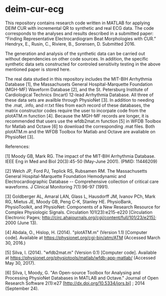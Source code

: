 # deim-cur-ecg
This repository contains research code written in MATLAB for applying DEIM CUR with incremental QR to synthetic and real ECG data.
The code corresponds to the analyses and results described in a submitted paper:
“Finding Representative Electrocardiogram Beat Morphologies with CUR.” Hendryx, E., Rusin, C., Riviere, B., Sorensen, D. 
Submitted 2016.

The generation and analysis of the synthetic data can be carried out without dependencies on other code sources. In addition, the specific synthetic data sets constructed for controled sensitivity testing in the above mentioned paper is stored here. 

The real data studied in this repository includes the MIT-BIH Arrhythmia Database [1], the Massachusets General Hospital-Marquette Foundation (MGH-MF) Waveform Database [2], and the St. Petersburg Institute of Cardiological Technics (Incart) 12-lead Arrhythmia Database. All three of these data sets are availble through PhysioNet [3]. In addition to needing the .mat, .info, and rr.txt files from each record of these databases, the matrix constructor codes require the user to incorpate code from the plotATM.m function [4]. Because the MGH-MF records are longer, it is recommended that users use the wfdb2mat.m function [5] in WFDB Toolbox for Matlab and Octave [6] to download the corresponding .mat files. Both plotATM.m and the WFDB Toolbox for Matlab and Octave are avaliable on PhysioNet [3].

References:

[1] Moody GB, Mark RG. The impact of the MIT-BIH Arrhythmia Database. IEEE Eng in Med and Biol 20(3):45-50 (May-June 2001). (PMID: 11446209)

[2] Welch JP, Ford PJ, Teplick RS, Rubsamen RM. The Massachusetts General Hospital-Marquette Foundation Hemodynamic and Electrocardiographic Database -- Comprehensive collection of critical care waveforms. J Clinical Monitoring 7(1):96-97 (1991).

[3] Goldberger AL, Amaral LAN, Glass L, Hausdorff JM, Ivanov PCh, Mark RG, Mietus JE, Moody GB, Peng C-K, Stanley HE. PhysioBank, PhysioToolkit, and PhysioNet: Components of a New Research Resource for Complex Physiologic Signals. Circulation 101(23):e215-e220 [Circulation Electronic Pages; http://circ.ahajournals.org/cgi/content/full/101/23/e215]; 2000 (June 13).

[4] Abdala, O., Hislop, H. (2014). "plotATM.m" (Version 1.1) [Computer code].	Available at https://physionet.org/cgi-bin/atm/ATM (Accessed March 30, 2016.)

[5] Silva, I. (2014). "wfdb2mat.m" (Version 0.1) [Computer code]. Available at https://physionet.org/physiotools/matlab/wfdb-app-matlab/ (Accessed May 30, 2017).

[6] Silva, I, Moody, G. "An Open-source Toolbox for Analysing and Processing PhysioNet Databases in MATLAB and Octave." Journal of Open Research Software 2(1):e27 [http://dx.doi.org/10.5334/jors.bi] ; 2014 (September 24).
